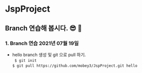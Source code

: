 # JspProject

## Branch 연습해 봅시다. 😎 💪

### 1. Branch 연습 2021년 07월 19일
- hello branch 생성 및 git 으로 pull 하기. </br>
`` $ git init`` </br>
``$ git pull https://github.com/mobey3/JspProject.git hello
``


